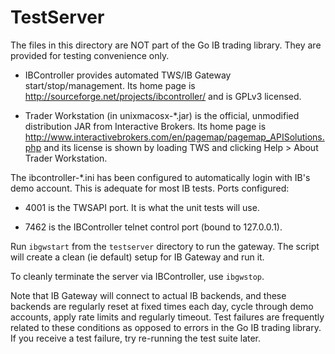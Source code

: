TestServer
==========

The files in this directory are NOT part of the Go IB trading library. They are
provided for testing convenience only.

* IBController provides automated TWS/IB Gateway start/stop/management. Its
  home page is http://sourceforge.net/projects/ibcontroller/ and is GPLv3
  licensed.

* Trader Workstation (in unixmacosx-*.jar) is the official, unmodified
  distribution JAR from Interactive Brokers. Its home page is
  http://www.interactivebrokers.com/en/pagemap/pagemap_APISolutions.php and its
  license is shown by loading TWS and clicking  Help > About Trader Workstation.

The ibcontroller-*.ini has been configured to automatically login with IB's
demo account. This is adequate for most IB tests. Ports configured:

* 4001 is the TWSAPI port. It is what the unit tests will use.

* 7462 is the IBController telnet control port (bound to 127.0.0.1).

Run ``ibgwstart`` from the ``testserver`` directory to run the gateway. The
script will create a clean (ie default) setup for IB Gateway and run it.

To cleanly terminate the server via IBController, use ``ibgwstop``.

Note that IB Gateway will connect to actual IB backends, and these backends are
regularly reset at fixed times each day, cycle through demo accounts, apply rate
limits and regularly timeout. Test failures are frequently related to these
conditions as opposed to errors in the Go IB trading library. If you receive a
test failure, try re-running the test suite later.
